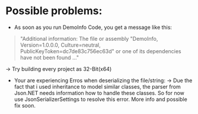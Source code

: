 # Possible problems:
- As soon as you run DemoInfo Code, you get a message like this:

>"Additional information: The file or assembly
"DemoInfo, Version=1.0.0.0, Culture=neutral, PublicKeyToken=dc7de83c756ec63d" or one of its dependencies have not been found ..."

-> Try building every project as 32-Bit(x64) 

- Your are experiencing Erros when deserializing the file/string:
-> Due the fact that i used inheritance to model similar classes, the parser from Json.NET needs information how to handle these classes.
So for now use JsonSerializerSettings to resolve this error. More info and possible fix soon.
